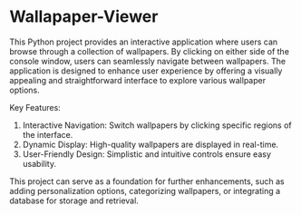 # Wallapaper-Viewer
This Python project provides an interactive application where users can browse through a collection of wallpapers. By clicking on either side of the console window, users can seamlessly navigate between wallpapers. The application is designed to enhance user experience by offering a visually appealing and straightforward interface to explore various wallpaper options.

Key Features:

1. Interactive Navigation: Switch wallpapers by clicking specific regions of the interface.
2. Dynamic Display: High-quality wallpapers are displayed in real-time.
3. User-Friendly Design: Simplistic and intuitive controls ensure easy usability.


This project can serve as a foundation for further enhancements, such as adding personalization options, categorizing wallpapers, or integrating a database for storage and retrieval.
